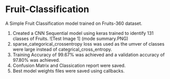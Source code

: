 # Fruit-Classification
A Simple Fruit Classification model trained on Fruits-360  dataset.
  1) Created a CNN Sequential model using keras trained to identify 131 classes of Fruits.
  ![Test Image 1] (mode summary.PNG)
  2) sparse_categorical_crossentropy loss was used as the umver of classes were large instead of categrical_cross_entropy.
  3) Training Accuracy of 99.67% was achieved and a validation accuracy of 97.80% was achieved.
  4) Confusion Matrix and Classication report were saved.
  5) Best model weights files were saved using callbacks.
